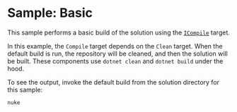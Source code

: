 # Sample: Basic

This sample performs a basic build of the solution using the
[`ICompile`](../../src/Hexagrams.Nuke.Components/ICompile.cs) target.

In this example, the `Compile` target depends on the `Clean` target. When the
default build is run, the repository will be cleaned, and then the solution
will be built. These components use `dotnet clean` and `dotnet build` under the
hood.

To see the output, invoke the default build from the solution directory for this
sample:

```powershell
nuke
```
